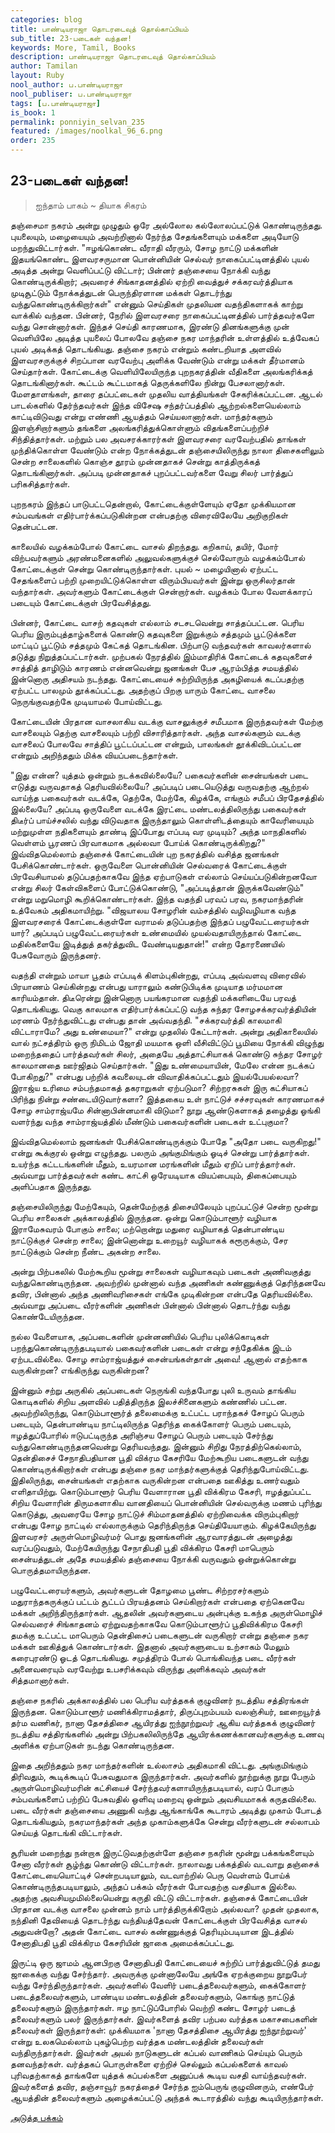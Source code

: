 ```yaml
---
categories: blog
title: பாண்டியராஜா தொடரடைவுத் தொல்காப்பியம்
sub_title: 23-படைகள் வந்தன!
keywords: More, Tamil, Books
description: பாண்டியராஜா தொடரடைவுத் தொல்காப்பியம்
author: Tamilan
layout: Ruby
nool_author: ப.பாண்டியராஜா
nool_publiser: ப.பாண்டியராஜா
tags: [ப.பாண்டியராஜா]
is_book: 1
permalink: ponniyin_selvan_235
featured: /images/noolkal_96_6.png
order: 235
---
```



## 23-படைகள் வந்தன!

> ஐந்தாம் பாகம் ~ தியாக சிகரம்

தஞ்சைமா நகரம் அன்று முழுதும் ஒரே அல்லோல கல்லோலப்பட்டுக் கொண்டிருந்தது. புயலையும், மழையையும் அவற்றினால் நேர்ந்த சேதங்களையும் மக்களை அடியோடு மறந்துவிட்டார்கள். "ஈழங்கொண்ட வீராதி வீரரும், சோழ நாட்டு மக்களின் இதயங்கொண்ட இளவரசருமான பொன்னியின் செல்வர் நாகைப்பட்டினத்தில் புயல் அடித்த அன்று வெளிப்பட்டு விட்டார்; பின்னர் தஞ்சையை நோக்கி வந்து கொண்டிருக்கிறார்; அவரைச் சிங்காதனத்தில் ஏற்றி வைத்துச் சக்கரவர்த்தியாக முடிசூட்டும் நோக்கத்துடன் பெருந்திரளான மக்கள் தொடர்ந்து வந்துகொண்டிருக்கிறார்கள்" என்னும் செய்திகள் முதலியன வதந்திகளாகக் காற்று வாக்கில் வந்தன. பின்னர், நேரில் இளவரசரை நாகைப்பட்டினத்தில் பார்த்தவர்களே வந்து சொன்னார்கள். இந்தச் செய்தி காரணமாக, இரண்டு தினங்களுக்கு முன் வெளியிலே அடித்த புயலைப் போலவே தஞ்சை நகர மாந்தரின் உள்ளத்தில் உத்வேகப் புயல் அடிக்கத் தொடங்கியது. தஞ்சை நகரம் என்றும் கண்டறியாத அளவில் இளவரசருக்குச் சிறப்பான வரவேற்பு அளிக்க வேண்டும் என்று மக்கள் தீர்மானம் செய்தார்கள். கோட்டைக்கு வெளியிலேயிருந்த புறநகரத்தின் வீதிகளை அலங்கரிக்கத் தொடங்கினார்கள். கூட்டம் கூட்டமாகத் தெருக்களிலே நின்று பேசலானார்கள். மேளதாளங்கள், தாரை தப்பட்டைகள் முதலிய வாத்தியங்கள் சேகரிக்கப்பட்டன. ஆடல் பாடல்களில் தேர்ந்தவர்கள் இந்த விசேஷ சந்தர்ப்பத்தில் ஆற்றல்களையெல்லாம் காட்டிவிடுவது என்று எண்ணி ஆயத்தம் செய்யலானார்கள். மாந்தர்களும் இளஞ்சிறார்களும் தங்களை அலங்கரித்துக்கொள்ளும் விதங்களைப்பற்றிச் சிந்தித்தார்கள். மற்றும் பல அவசரக்காரர்கள் இளவரசரை வரவேற்பதில் தாங்கள் முந்திக்கொள்ள வேண்டும் என்ற நோக்கத்துடன் தஞ்சையிலிருந்து நாலா திசைகளிலும் சென்ற சாலைகளில் கொஞ்ச தூரம் முன்னதாகச் சென்று காத்திருக்கத் தொடங்கினார்கள். அப்படி முன்னதாகச் புறப்பட்டவர்களை வேறு சிலர் பார்த்துப் பரிகசித்தார்கள்.

புறநகரம் இந்தப் பாடுபட்டதென்றால், கோட்டைக்குள்ளேயும் ஏதோ முக்கியமான சம்பவங்கள் எதிர்பார்க்கப்படுகின்றன என்பதற்கு விரைவிலேயே அறிகுறிகள் தென்பட்டன.

காலையில் வழக்கம்போல் கோட்டை வாசல் திறந்தது. கறிகாய், தயிர், மோர் விற்பவர்களும் அரண்மனைகளில் அலுவல்களுக்குச் செல்வோரும் வழக்கம்போல் கோட்டைக்குள் சென்று கொண்டிருந்தார்கள். புயல் ~ மழையினால் ஏற்பட்ட சேதங்களைப் பற்றி முறையிட்டுக்கொள்ள விரும்பியவர்கள் இன்று ஒருசிலர்தான் வந்தார்கள். அவர்களும் கோட்டைக்குள் சென்றார்கள். வழக்கம் போல வேளக்காரப் படையும் கோட்டைக்குள் பிரவேசித்தது.

பின்னர், கோட்டை வாசற் கதவுகள் எல்லாம் சடசடவென்று சாத்தப்பட்டன. பெரிய பெரிய இரும்புத்தாழ்களைக் கொண்டு கதவுகளை இறுக்கும் சத்தமும் பூட்டுக்களை மாட்டிப் பூட்டும் சத்தமும் கேட்கத் தொடங்கின. பிற்பாடு வந்தவர்கள் காவலர்களால் தடுத்து நிறுத்தப்பட்டார்கள். முற்பகல் நேரத்தில் இம்மாதிரிக் கோட்டைக் கதவுகளைச் சாத்தித் தாழிடும் காரணம் என்னவென்று ஜனங்கள் பேச ஆரம்பித்த சமயத்தில் இன்னொரு அதிசயம் நடந்தது. கோட்டையைச் சுற்றியிருந்த அகழியைக் கடப்பதற்கு ஏற்பட்ட பாலமும் தூக்கப்பட்டது. அதற்குப் பிறகு யாரும் கோட்டை வாசலை நெருங்குவதற்கே முடியாமல் போய்விட்டது.

கோட்டையின் பிரதான வாசலாகிய வடக்கு வாசலுக்குச் சமீபமாக இருந்தவர்கள் மேற்கு வாசலையும் தெற்கு வாசலையும் பற்றி விசாரித்தார்கள். அந்த வாசல்களும் வடக்கு வாசலைப் போலவே சாத்திப் பூட்டப்பட்டன என்றும், பாலங்கள் தூக்கிவிடப்பட்டன என்றும் அறிந்ததும் மிக்க வியப்படைந்தார்கள்.

"இது என்ன? யுத்தம் ஒன்றும் நடக்கவில்லையே? பகைவர்களின் சைன்யங்கள் படை எடுத்து வருவதாகத் தெரியவில்லையே? அப்படிப் படையெடுத்து வருவதற்கு ஆற்றல் வாய்ந்த பகைவர்கள் வடக்கே, தெற்கே, மேற்கே, கிழக்கே, எங்கும் சமீபப் பிரதேசத்தில் இல்லையே? அப்படி ஒருவேளை வடக்கே இரட்டை மண்டலத்திலிருந்து பகைவர்கள் திடீர்ப் பாய்ச்சலில் வந்து விடுவதாக இருந்தாலும் கொள்ளிடத்தையும் காவேரியையும் மற்றுமுள்ள நதிகளையும் தாண்டி இப்போது எப்படி வர முடியும்? அந்த மாநதிகளில் வெள்ளம் பூரணப் பிரவாகமாக அல்லவா போய்க் கொண்டிருக்கிறது?" இவ்விதமெல்லாம் தஞ்சைக் கோட்டையின் புற நகரத்தில் வசித்த ஜனங்கள் பேசிக்கொண்டார்கள். ஒருவேளை பொன்னியின் செல்வரைக் கோட்டைக்குள் பிரவேசியாமல் தடுப்பதற்காகவே இந்த ஏற்பாடுகள் எல்லாம் செய்யப்படுகின்றனவோ என்று சிலர் கேள்விகளைப் போட்டுக்கொண்டு, "அப்படித்தான் இருக்கவேண்டும்" என்று மறுமொழி கூறிக்கொண்டார்கள். இந்த வதந்தி பரவப் பரவ, நகரமாந்தரின் உத்வேகம் அதிகமாயிற்று. "விஜயாலய சோழரின் வம்சத்தில் வழிவழியாக வந்த இளவரசரைக் கோட்டைக்குள்ளே வராமல் தடுப்பதற்கு இந்தப் பழுவேட்டரையர்கள் யார்? அப்படிப் பழுவேட்டரையர்கள் உண்மையில் முயல்வதாயிருந்தால் கோட்டை மதில்களையே இடித்துத் தகர்த்துவிட வேண்டியதுதான்!" என்ற தோரணையில் பேசுவோரும் இருந்தனர்.

வதந்தி என்றும் மாயா பூதம் எப்படிக் கிளம்புகின்றது, எப்படி அவ்வளவு விரைவில் பிரயாணம் செய்கின்றது என்பது யாராலும் கண்டுபிடிக்க முடியாத மர்மமான காரியம்தான். திடீரென்று இன்னொரு பயங்கரமான வதந்தி மக்களிடையே பரவத் தொடங்கியது. வெகு காலமாக எதிர்பார்க்கப்பட்டு வந்த சுந்தர சோழசக்கரவர்த்தியின் மரணம் நேர்ந்துவிட்டது என்பது தான் அவ்வதந்தி. "சக்கரவர்த்தி காலமாகி விட்டாராமே? அது உண்மையா?" என்று முதலில் கேட்டார்கள். அன்று அதிகாலையில் வால் நட்சத்திரம் ஒரு நிமிடம் ஜோதி மயமாக ஒளி வீசிவிட்டுப் பூமியை நோக்கி விழுந்து மறைந்ததைப் பார்த்தவர்கள் சிலர், அதையே அத்தாட்சியாகக் கொண்டு சுந்தர சோழர் காலமானதை ஊர்ஜிதம் செய்தார்கள். "இது உண்மையாயின், மேலே என்ன நடக்கப் போகிறது?" என்பது பற்றிக் கவலையுடன் விவாதிக்கப்பட்டதும் இயல்பேயல்லவா? இராஜ்ய உரிமை சம்பந்தமாகத் தகராறுகள் ஏற்படுமா? சிற்றரசுகள் இரு கட்சியாகப் பிரிந்து நின்று சண்டையிடுவார்களா? இத்தகைய உள் நாட்டுச் சச்சரவுகள் காரணமாகச் சோழ சாம்ராஜ்யமே சின்னாபின்னமாகி விடுமா? நூறு ஆண்டுகளாகத் தழைத்து ஓங்கி வளர்ந்து வந்த சாம்ராஜ்யத்தில் மீண்டும் பகைவர்களின் படைகள் உட்புகுமா?

இவ்விதமெல்லாம் ஜனங்கள் பேசிக்கொண்டிருக்கும் போதே "அதோ படை வருகிறது!" என்று கூக்குரல் ஒன்று எழுந்தது. பலரும் அங்குமிங்கும் ஓடிச் சென்று பார்த்தார்கள். உயர்ந்த கட்டடங்களின் மீதும், உயரமான மரங்களின் மீதும் ஏறிப் பார்த்தார்கள். அவ்வாறு பார்த்தவர்கள் கண்ட காட்சி ஒரேயடியாக வியப்பையும், திகைப்பையும் அளிப்பதாக இருந்தது.

தஞ்சையிலிருந்து மேற்கேயும், தென்மேற்குத் திசையிலேயும் புறப்பட்டுச் சென்ற மூன்று பெரிய சாலைகள் அக்காலத்தில் இருந்தன. ஒன்று கொடும்பாளூர் வழியாக இராமேசுவரம் போகும் சாலை; மற்றொன்று மதுரை வழியாகத் தென்பாண்டிய நாட்டுக்குச் சென்ற சாலை; இன்னொன்று உறையூர் வழியாகக் கரூருக்கும், சேர நாட்டுக்கும் சென்ற நீண்ட அகன்ற சாலை.

அன்று பிற்பகலில் மேற்கூறிய மூன்று சாலைகள் வழியாகவும் படைகள் அணிவகுத்து வந்துகொண்டிருந்தன. அவற்றில் முன்னால் வந்த அணிகள் கண்ணுக்குத் தெரிந்தனவே தவிர, பின்னால் அந்த அணிவரிசைகள் எங்கே முடிகின்றன என்பதே தெரியவில்லை. அவ்வாறு அப்படை வீரர்களின் அணிகள் பின்னால் பின்னால் தொடர்ந்து வந்து கொண்டேயிருந்தன.

நல்ல வேளையாக, அப்படைகளின் முன்னணியில் பெரிய புலிக்கொடிகள் பறந்துகொண்டிருந்தபடியால் பகைவர்களின் படைகள் என்று சந்தேகிக்க இடம் ஏற்படவில்லை. சோழ சாம்ராஜ்யத்துச் சைன்யங்கள்தான் அவை! ஆனால் எதற்காக வருகின்றன? எங்கிருந்து வருகின்றன?

இன்னும் சற்று அருகில் அப்படைகள் நெருங்கி வந்தபோது புலி உருவம் தாங்கிய கொடிகளில் சிறிய அளவில் பதித்திருந்த இலச்சினைகளும் கண்ணில் பட்டன. அவற்றிலிருந்து, கொடும்பாளூர்த் தலைமைக்கு உட்பட்ட பராந்தகச் சோழப் பெரும் படையும், தென்பாண்டிய நாட்டிலிருந்த தெரிந்த கைக்கோளர் பெரும் படையும், ஈழத்துப்போரில் ஈடுபட்டிருந்த அரிஞ்சய சோழப் பெரும் படையும் சேர்ந்து வந்துகொண்டிருந்தனவென்று தெரியவந்தது. இன்னும் சிறிது நேரத்திற்கெல்லாம், தென்திசைச் சேநாதிபதியான பூதி விக்ரம கேசரியே மேற்கூறிய படைகளுடன் வந்து கொண்டிருக்கிறார்கள் என்பது தஞ்சை நகர மாந்தர்களுக்குத் தெரிந்துபோய்விட்டது. இதிலிருந்து, சைன்யங்கள் எதற்காக வருகின்றன என்பதை ஊகித்து உணர்வதும் எளிதாயிற்று. கொடும்பாளூர் பெரிய வேளாரான பூதி விக்கிரம கேசரி, ஈழத்துப்பட்ட சிறிய வேளாரின் திருமகளாகிய வானதியைப் பொன்னியின் செல்வருக்கு மணம் புரிந்து கொடுத்து, அவரையே சோழ நாட்டுச் சிம்மாதனத்தில் ஏற்றிவைக்க விரும்புகிறார் என்பது சோழ நாட்டில் எல்லாருக்கும் தெரிந்திருந்த செய்தியேயாகும். கிழக்கேயிருந்து இளவரசர் அருள்மொழிவர்மர் பொது ஜனங்களின் ஆரவாரத்துடன் அழைத்து வரப்படுவதும், மேற்கேயிருந்து சேநாதிபதி பூதி விக்கிரம கேசரி மாபெரும் சைன்யத்துடன் அதே சமயத்தில் தஞ்சையை நோக்கி வருவதும் ஒன்றுக்கொன்று பொருத்தமாயிருந்தன.

பழுவேட்டரையர்களும், அவர்களுடன் தோழமை பூண்ட சிற்றரசர்களும் மதுராந்தகருக்குப் பட்டம் சூட்டப் பிரயத்தனம் செய்கிறார்கள் என்பதை ஏற்கெனவே மக்கள் அறிந்திருந்தார்கள். ஆதலின் அவர்களுடைய அன்புக்கு உகந்த அருள்மொழிச் செல்வரைச் சிங்காதனம் ஏற்றுவதற்காகவே கொடும்பாளூர்ப் பூதிவிக்கிரம கேசரி தமக்கு உட்பட்ட மாபெரும் தென்திசைப் படைகளுடன் வருகிறார் என்று தஞ்சை நகர மக்கள் ஊகித்துக் கொண்டார்கள். இதனால் அவர்களுடைய உற்சாகம் மேலும் கரைபுரண்டு ஓடத் தொடங்கியது. சமுத்திரம் போல் பொங்கிவந்த படை வீரர்கள் அனைவரையும் வரவேற்று உபசரிக்கவும் விருந்து அளிக்கவும் அவர்கள் சித்தமானார்கள்.

தஞ்சை நகரில் அக்காலத்தில் பல பெரிய வர்த்தகக் குழுவினர் நடத்திய சத்திரங்கள் இருந்தன. கொடும்பாளூர் மணிக்கிராமத்தார், திருப்புறம்பயம் வலஞ்சியர், ஊறையூர்த் தர்ம வணிகர், நானா தேசத்திசை ஆயிரத்து ஐந்நூற்றுவர் ஆகிய வர்த்தகக் குழுவினர் நடத்திய சத்திரங்களில் அன்று பிற்பகலிலிருந்தே ஆயிரக்கணக்கானவர்களுக்கு உணவு அளிக்க ஏற்பாடுகள் நடந்து கொண்டிருந்தன.

இதை அறிந்ததும் நகர மாந்தர்களின் உல்லாசம் அதிகமாகி விட்டது. அங்குமிங்கும் திரிவதும், கூடிக்கூடிப் பேசுவதுமாக இருந்தார்கள். அவர்களில் நூற்றுக்கு நூறு பேரும் அருள்மொழிவர்மரின் கட்சியைச் சேர்ந்தவர்களாயிருந்தபடியால், வரப் போகும் சம்பவங்களைப் பற்றிப் பேசுவதில் ஒளிவு மறைவு ஒன்றும் அவசியமாகக் கருதவில்லை. படை வீரர்கள் தஞ்சையை அணுகி வந்து ஆங்காங்கே கூடாரம் அடித்து முகாம் போடத் தொடங்கியதும், நகரமாந்தர்கள் அந்த முகாம்களுக்கே சென்று வீரர்களுடன் சல்லாபம் செய்யத் தொடங்கி விட்டார்கள்.

சூரியன் மறைந்து நன்றாக இருட்டுவதற்குள்ளே தஞ்சை நகரின் மூன்று பக்கங்களையும் சேனா வீரர்கள் சூழ்ந்து கொண்டு விட்டார்கள். நாலாவது பக்கத்தில் வடவாறு தஞ்சைக் கோட்டையையொட்டிச் சென்றபடியாலும், வடவாற்றில் பெரு வெள்ளம் போய்க் கொண்டிருந்தபடியாலும், அந்தப் பக்கம் வீரர்கள் போவதற்கு வசதியாக இல்லை. அதற்கு அவசியமுமில்லையென்று கருதி விட்டு விட்டார்கள். தஞ்சைக் கோட்டையின் பிரதான வடக்கு வாசலை முன்னம் நாம் பார்த்திருக்கிறோம் அல்லவா? முதன் முதலாக, நந்தினி தேவியைத் தொடர்ந்து வந்தியத்தேவன் கோட்டைக்குள் பிரவேசித்த வாசல் அதுவன்றோ? அதன் கோட்டை வாசல் கண்ணுக்குத் தெரியும்படியான இடத்தில் சேனாதிபதி பூதி விக்கிரம கேசரியின் ஜாகை அமைக்கப்பட்டது.

இருட்டி ஒரு ஜாமம் ஆனபிறகு சேனாதிபதி கோட்டையைச் சுற்றிப் பார்த்துவிட்டுத் தமது ஜாகைக்கு வந்து சேர்ந்தார். அவருக்கு முன்னாலேயே அங்கே ஏறக்குறைய நூறுபேர் வந்து சேர்ந்திருந்தார்கள். அவர்களில் வேளிர் படைத்தலைவர்களும், கைக்கோளர் படைத்தலைவர்களும், பாண்டிய மண்டலத்தின் தலைவர்களும், கொங்கு நாட்டுத் தலைவர்களும் இருந்தார்கள். ஈழ நாட்டுப்போரில் வெற்றி கண்ட சோழர் படைத் தலைவர்களும் பலர் இருந்தார்கள். இவர்களைத் தவிர பற்பல வர்த்தக மகாசபைகளின் தலைவர்கள் இருந்தார்கள்: முக்கியமாக 'நானா தேசத்திசை ஆயிரத்து ஐந்நூற்றுவர்' என்று உலகமெல்லாம் புகழ்பெற்ற வர்த்தக மண்டலத்தின் தலைவர்கள் வந்திருந்தார்கள். இவர்கள் அயல் நாடுகளுடன் கப்பல் வாணிகம் செய்யும் பெரும் தனவந்தர்கள். வர்த்தகப் பொருள்களை ஏற்றிச் செல்லும் கப்பல்களைக் காவல் புரிவதற்காகத் தாங்களே யுத்தக் கப்பல்களை அனுப்பக் கூடிய வசதி வாய்ந்தவர்கள். இவர்களைத் தவிர, தஞ்சாவூர் நகரத்தைச் சேர்ந்த ஐம்பெருங் குழுவினரும், எண்பேர் ஆயத்தின் தலைவர்களும் அழைக்கப்பட்டு அந்தக் கூடாரத்தில் வந்து கூடியிருந்தார்கள்.

[அடுத்த பக்கம்](ponniyin_selvan_236)